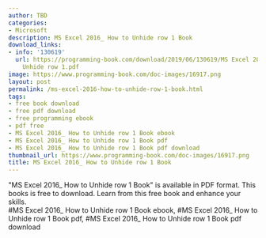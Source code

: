 ```yaml
---
author: TBD
categories:
- Microsoft
description: MS Excel 2016_ How to Unhide row 1 Book
download_links:
- info: '130619'
  url: https://programming-book.com/download/2019/06/130619/MS Excel 2016_ How to
    Unhide row 1.pdf
image: https://www.programming-book.com/doc-images/16917.png
layout: post
permalink: /ms-excel-2016-how-to-unhide-row-1-book.html
tags:
- free book download
- free pdf download
- free programming ebook
- pdf free
- MS Excel 2016_ How to Unhide row 1 Book ebook
- MS Excel 2016_ How to Unhide row 1 Book pdf
- MS Excel 2016_ How to Unhide row 1 Book pdf download
thumbnail_url: https://www.programming-book.com/doc-images/16917.png
title: MS Excel 2016_ How to Unhide row 1 Book
---
```


 
<div class="item-desc text-justify">
  "MS Excel 2016_ How to Unhide row 1 Book" is available in PDF format. This books is free to download. Learn from this free book and enhance your skills.
  <br>
  #MS Excel 2016_ How to Unhide row 1 Book ebook, #MS Excel 2016_ How to Unhide row 1 Book pdf, #MS Excel 2016_ How to Unhide row 1 Book pdf download
</div>